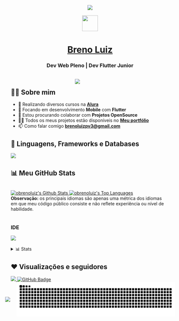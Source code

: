 <p align="center">
  <img src="https://media.tenor.com/3bTxZ4HdrysAAAAd/pixels-neon.gif" width="1000px">
</p>

<p align="center">
  <img src="https://cdn3.emoji.gg/emojis/wavegif_1860.gif" width="50px" height="50px" style="max-width:100%;">
</p>

<h1 align="center">
  <a href="#"> Breno Luiz </a>
</h1>
<h3 align="center">Dev Web Pleno | Dev Flutter Junior</h3>

<br>

<img align='right' src="https://i.pinimg.com/originals/f2/74/6a/f2746ae177a5f4bcb59cf08c8d164b13.gif" width="300">

## 🙋‍♂️ Sobre mim

- 🔭 Realizando diversos cursos na **[Alura](https://alura.com.br)**
- 🌱 Focando em desenvolvimento **Mobile** com **Flutter**
- 👯 Estou procurando colaborar com **Projetos OpenSource**
- 👨‍💻 Todos os meus projetos estão disponíveis no **[Meu portfólio]()**
- 📫 Como falar comigo **brenoluizpv3@gmail.com**

## 🚀 Linguagens, Frameworks e Databases

<p align="left"> 
  <img src="https://skillicons.dev/icons?i=js,ts,html,css,react,nextjs,flutter,dart,mysql,mongodb" />
</p>

## 📊 Meu GitHub Stats

<br>
<a href="https://github.com/obrenoluiz/github-readme-stats">
  <img alt="obrenoluiz's Github Stats" src="https://github-readme-stats.vercel.app/api?username=obrenoluiz&show_icons=true&count_private=true&theme=jolly&hide_border=true&bg_color=0D1117" />
</a>
<a href="https://github.com/obrenoluiz/github-readme-stats">
  <img alt="obrenoluiz's Top Languages" src="https://github-readme-stats.vercel.app/api/top-langs/?username=obrenoluiz&langs_count=8&count_private=true&layout=compact&theme=github-green-purple&hide_border=true&bg_color=0D1117" />
</a>
<br>
<b>Observação:</b> os principais idiomas são apenas uma métrica dos idiomas em que meu código público consiste e não reflete experiência ou nível de habilidade.

<br>
<br>

### IDE
<p align="left"> 
  <img src="https://skillicons.dev/icons?i=vscode" />
</p>

<details>
  <summary>📊 Stats</summary>
  <br/>
  <a href="https://wakatime.com/@OBrenoLuiz" target="_blank">
  <img width="50%" align="center" src="https://github-readme-stats.vercel.app/api/wakatime?username=OBrenoLuiz&border_radius=13px&theme=dark&border_color=151515&range=all_time&custom_title=📊+〢+OBrenoLuiz%27s+Wakatime+stats" alt="Wakatime stats">
</a>

</details>

## ❤ Visualizações e seguidores
<a href="https://github.com/Meghna-DAS/github-profile-views-counter">
  <img src="https://komarev.com/ghpvc/?username=obrenoluiz">
</a>
<a href="https://github.com/obrenoluiz?tab=followers">
  <img src="https://img.shields.io/github/followers/obrenoluiz?label=Followers&style=social" alt="GitHub Badge">
</a>

<div align="center">
  <div style="display: flex; justify-content: center; align-items: center; gap: 20px;">
    <img src="https://giffiles.alphacoders.com/738/7385.gif" width="200px">
    <img src="https://raw.githubusercontent.com/sefinek/sefinek/snake/github-snake-dark.svg" alt="Snake">
  </div>
</div>
